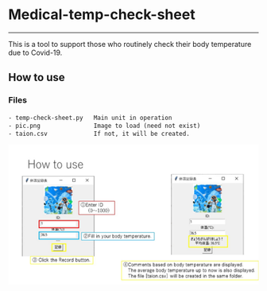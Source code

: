 # Medical-temp-check-sheet
------
This is a tool to support those who routinely check their body temperature due to Covid-19.
## How to use
### Files
```
- temp-check-sheet.py   Main unit in operation
- pic.png               Image to load (need not exist)
- taion.csv             If not, it will be created.
```
 <img src="picture01.jpg">
